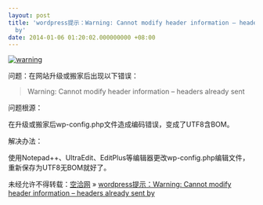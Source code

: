 ```yaml
---
layout: post
title: 'wordpress提示：Warning: Cannot modify header information – headers already sent
  by'
date: 2014-01-06 01:20:02.000000000 +08:00
---
```


[![warning](http://kongqia.com/wp-content/uploads/2014/01/1c950a7b02087bf4a4301611f3d3572c10dfcf6e.jpg.png)](http://kongqia.com/wp-content/uploads/2014/01/1c950a7b02087bf4a4301611f3d3572c10dfcf6e.jpg.png)

问题：在网站升级或搬家后出现以下错误：

> Warning: Cannot modify header information – headers already sent

问题根源：

在升级或搬家后wp-config.php文件造成编码错误，变成了UTF8含BOM。

解决办法：

使用Notepad++、UltraEdit、EditPlus等编辑器更改wp-config.php编辑文件，重新保存为UTF8无BOM就好了。

未经允许不得转载：[空洽网](http://kongqia.com) » [wordpress提示：Warning: Cannot modify header information – headers already sent by](http://kongqia.com/33105.html)


